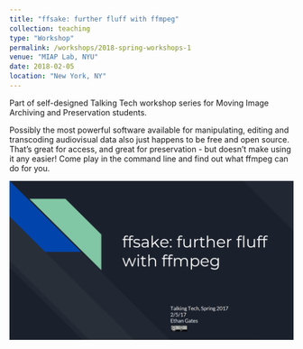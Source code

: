 ```yaml
---
title: "ffsake: further fluff with ffmpeg"
collection: teaching
type: "Workshop"
permalink: /workshops/2018-spring-workshops-1
venue: "MIAP Lab, NYU"
date: 2018-02-05
location: "New York, NY"
---
```


Part of self-designed Talking Tech workshop series for Moving Image Archiving and Preservation students.

Possibly the most powerful software available for manipulating, editing and transcoding audiovisual data also just happens to be free and open source. That’s great for access, and great for preservation - but doesn’t make using it any easier! Come play in the command line and find out what ffmpeg can do for you.

[![](images/ffsake_workshop_2018.png)](/files/ffmpeg_workshop_2018.pdf)
